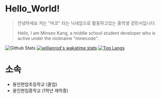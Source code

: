 # Hello_World!
> 안녕하세요 저는 "마코" 라는 닉네임으로 활동하고있는 중학생 강민서입니다.
>
> Hello, I am Minseo Kang, a middle school student developer who is active under the nickname "minecode".

![Github Stats](https://github-readme-stats.vercel.app/api?username=minecode0606&show_icons=true)
[![willianrod's wakatime stats](https://github-readme-stats.vercel.app/api/wakatime?username=minecode0606)](https://github.com/anuraghazra/github-readme-stats)
[![Top Langs](https://github-readme-stats.vercel.app/api/top-langs/?username=minecode0606&langs_count=8)](https://github.com/anuraghazra/github-readme-stats)




# 소속
  * 용인현암초등학교 (졸업)
  * 용인현임중학교 (1학년 재학중)
  
